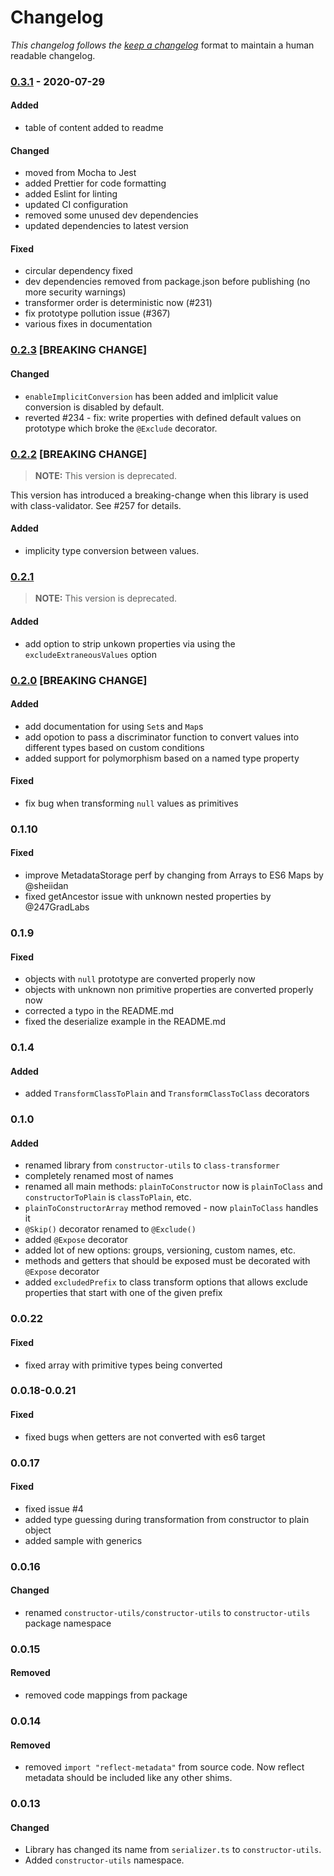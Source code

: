 # Changelog

_This changelog follows the [keep a changelog][keep-a-changelog]_ format to maintain a human readable changelog.

### [0.3.1][v0.3.1] - 2020-07-29

#### Added

- table of content added to readme

#### Changed

- moved from Mocha to Jest
- added Prettier for code formatting
- added Eslint for linting
- updated CI configuration
- removed some unused dev dependencies
- updated dependencies to latest version

#### Fixed

- circular dependency fixed
- dev dependencies removed from package.json before publishing (no more security warnings)
- transformer order is deterministic now (#231)
- fix prototype pollution issue (#367)
- various fixes in documentation

### [0.2.3][v0.2.3] [BREAKING CHANGE]

#### Changed

- `enableImplicitConversion` has been added and imlplicit value conversion is disabled by default.
- reverted #234 - fix: write properties with defined default values on prototype which broke the `@Exclude` decorator.

### [0.2.2][v0.2.2] [BREAKING CHANGE]

> **NOTE:** This version is deprecated.

This version has introduced a breaking-change when this library is used with class-validator. See #257 for details.

#### Added

- implicity type conversion between values.

### [0.2.1][v0.2.1]

> **NOTE:** This version is deprecated.

#### Added

- add option to strip unkown properties via using the `excludeExtraneousValues` option

### [0.2.0][v0.2.0] [BREAKING CHANGE]

#### Added

- add documentation for using `Set`s and `Map`s
- add opotion to pass a discriminator function to convert values into different types based on custom conditions
- added support for polymorphism based on a named type property

#### Fixed

- fix bug when transforming `null` values as primitives

### 0.1.10

#### Fixed

- improve MetadataStorage perf by changing from Arrays to ES6 Maps by @sheiidan
- fixed getAncestor issue with unknown nested properties by @247GradLabs

### 0.1.9

#### Fixed

- objects with `null` prototype are converted properly now
- objects with unknown non primitive properties are converted properly now
- corrected a typo in the README.md
- fixed the deserialize example in the README.md

### 0.1.4

#### Added

- added `TransformClassToPlain` and `TransformClassToClass` decorators

### 0.1.0

#### Added

- renamed library from `constructor-utils` to `class-transformer`
- completely renamed most of names
- renamed all main methods: `plainToConstructor` now is `plainToClass` and `constructorToPlain` is `classToPlain`, etc.
- `plainToConstructorArray` method removed - now `plainToClass` handles it
- `@Skip()` decorator renamed to `@Exclude()`
- added `@Expose` decorator
- added lot of new options: groups, versioning, custom names, etc.
- methods and getters that should be exposed must be decorated with `@Expose` decorator
- added `excludedPrefix` to class transform options that allows exclude properties that start with one of the given prefix

### 0.0.22

#### Fixed

- fixed array with primitive types being converted

### 0.0.18-0.0.21

#### Fixed

- fixed bugs when getters are not converted with es6 target

### 0.0.17

#### Fixed

- fixed issue #4
- added type guessing during transformation from constructor to plain object
- added sample with generics

### 0.0.16

#### Changed

- renamed `constructor-utils/constructor-utils` to `constructor-utils` package namespace

### 0.0.15

#### Removed

- removed code mappings from package

### 0.0.14

#### Removed

- removed `import "reflect-metadata"` from source code. Now reflect metadata should be included like any other shims.

### 0.0.13

#### Changed

- Library has changed its name from `serializer.ts` to `constructor-utils`.
- Added `constructor-utils` namespace.

[v0.3.1]: https://github.com/typestack/class-transformer/compare/v0.2.3...v0.3.1
[v0.2.3]: https://github.com/typestack/class-transformer/compare/v0.2.2...v0.2.3
[v0.2.2]: https://github.com/typestack/class-transformer/compare/v0.2.1...v0.2.2
[v0.2.1]: https://github.com/typestack/class-transformer/compare/v0.2.0...v0.2.1
[v0.2.0]: https://github.com/typestack/class-transformer/compare/v0.1.10...v0.2.0
[keep-a-changelog]: https://keepachangelog.com/en/1.0.0/
